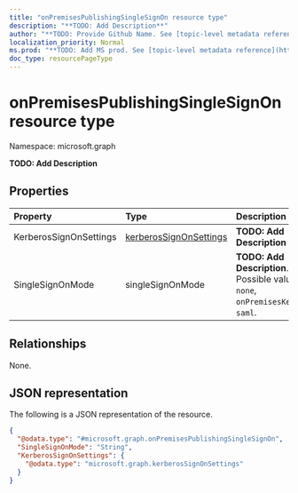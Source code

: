 ```yaml
---
title: "onPremisesPublishingSingleSignOn resource type"
description: "**TODO: Add Description**"
author: "**TODO: Provide Github Name. See [topic-level metadata reference](https://msgo.azurewebsites.net/add/document/guidelines/metadata.html#topic-level-metadata)**"
localization_priority: Normal
ms.prod: "**TODO: Add MS prod. See [topic-level metadata reference](https://msgo.azurewebsites.net/add/document/guidelines/metadata.html#topic-level-metadata)**"
doc_type: resourcePageType
---
```


# onPremisesPublishingSingleSignOn resource type

Namespace: microsoft.graph

**TODO: Add Description**

## Properties
|Property|Type|Description|
|:---|:---|:---|
|KerberosSignOnSettings|[kerberosSignOnSettings](../resources/kerberossignonsettings.md)|**TODO: Add Description**|
|SingleSignOnMode|singleSignOnMode|**TODO: Add Description**. Possible values are: `none`, `onPremisesKerberos`, `saml`.|

## Relationships
None.

## JSON representation
The following is a JSON representation of the resource.
<!-- {
  "blockType": "resource",
  "@odata.type": "microsoft.graph.onPremisesPublishingSingleSignOn"
}
-->
``` json
{
  "@odata.type": "#microsoft.graph.onPremisesPublishingSingleSignOn",
  "SingleSignOnMode": "String",
  "KerberosSignOnSettings": {
    "@odata.type": "microsoft.graph.kerberosSignOnSettings"
  }
}
```

